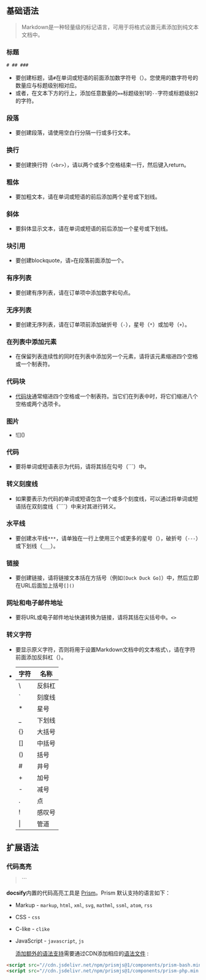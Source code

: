## 基础语法 ##

> Markdown是一种轻量级的标记语言，可用于将格式设置元素添加到纯文本文档中。       

### 标题

``` html
# ## ###
```

- 要创建标题，请`#`在单词或短语的前面添加数字符号（）。您使用的数字符号的数量应与标题级别相对应。
- 或者，在文本下方的行上，添加任意数量的`==`标题级别1的`--`字符或标题级别2的字符。

### 段落

- 要创建段落，请使用空白行分隔一行或多行文本。

### 换行

- 要创建换行符（`<br>`），请以两个或多个空格结束一行，然后键入return。

### 粗体

- 要加粗文本，请在单词或短语的前后添加两个星号或下划线。

### 斜体

- 要斜体显示文本，请在单词或短语的前后添加一个星号或下划线。

### 块引用

- 要创建blockquote，请`>`在段落前面添加一个。

### 有序列表

- 要创建有序列表，请在订单项中添加数字和句点。

### 无序列表

- 要创建无序列表，请在订单项前添加破折号（`-`），星号（`*`）或加号（`+`）。

### 在列表中添加元素

- 在保留列表连续性的同时在列表中添加另一个元素，请将该元素缩进四个空格或一个制表符。

### 代码块

- [代码块](http://markdown.p2hp.com/basic-syntax/index.html#code-blocks)通常缩进四个空格或一个制表符。当它们在列表中时，将它们缩进八个空格或两个选项卡。

### 图片

- \!\[\]\()

### 代码

- 要将单词或短语表示为代码，请将其括在勾号（```）中。

### 转义刻度线

- 如果要表示为代码的单词或短语包含一个或多个刻度线，可以通过将单词或短语括在双刻度线（````）中来对其进行转义。

### 水平线

- 要创建水平线`***`，请单独在一行上使用三个或更多的星号（），破折号（`---`）或下划线（`___`）。

### 链接

- 要创建链接，请将链接文本括在方括号（例如`[Duck Duck Go]`）中，然后立即在URL后面加上括号`[]()`

### 网址和电子邮件地址

- 要将URL或电子邮件地址快速转换为链接，请将其括在尖括号中。`<>`

### 转义字符

- 要显示原义字符，否则将用于设置Markdown文档中的文本格式`\`，请在字符前面添加反斜杠（）。

- | 字符 | 名称   |
  | ---- | ------ |
  | \\   | 反斜杠 |
  | \`   | 刻度线 |
  | \*   | 星号   |
  | \_   | 下划线 |
  | \{}  | 大括号 |
  | \[]  | 中括号 |
  | \()  | 括号   |
  | \#   | 井号   |
  | \+   | 加号   |
  | \-   | 减号   |
  | \.   | 点     |
  | \!   | 感叹号 |
  | \|   | 管道   |

  

## 扩展语法 ##

### 代码高亮

> \```

**docsify**内置的代码高亮工具是 [Prism](https://github.com/PrismJS/prism)。Prism 默认支持的语言如下：

- Markup - `markup`, `html`, `xml`, `svg`, `mathml`, `ssml`, `atom`, `rss`

- CSS - `css`

- C-like - `clike`

- JavaScript - `javascript`, `js`       

  [添加额外的语法支持](https://prismjs.com/#supported-languages)需要通过CDN添加相应的[语法文件](https://cdn.jsdelivr.net/npm/prismjs@1/components/) :

```html
<script src="//cdn.jsdelivr.net/npm/prismjs@1/components/prism-bash.min.js"></script>
<script src="//cdn.jsdelivr.net/npm/prismjs@1/components/prism-php.min.js"></script>
```
